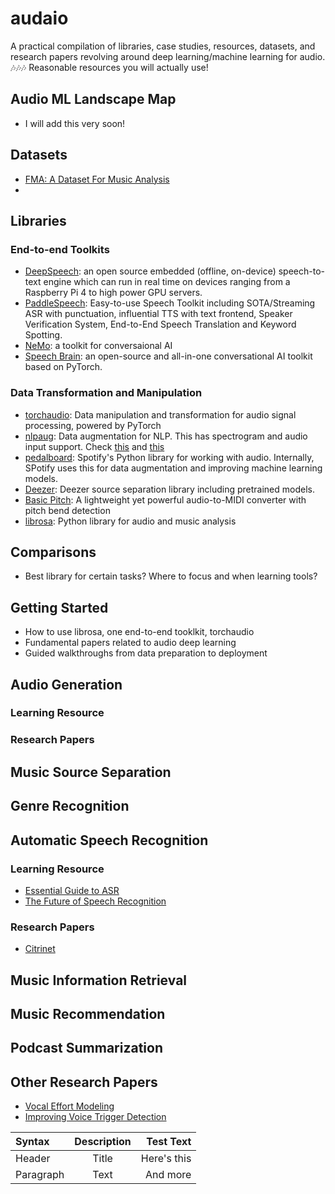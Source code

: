 # audaio
A practical compilation of libraries, case studies, resources, datasets, and research papers revolving around deep learning/machine learning for audio. 🎶🎶🎶
Reasonable resources you will actually use!

## Audio ML Landscape Map
- I will add this very soon!

## Datasets
- [FMA: A Dataset For Music Analysis](https://github.com/mdeff/fma)
- 


## Libraries
### End-to-end Toolkits
- [DeepSpeech](https://github.com/mozilla/DeepSpeech): an open source embedded (offline, on-device) speech-to-text engine which can run in real time on devices ranging from a Raspberry Pi 4 to high power GPU servers.
- [PaddleSpeech](https://github.com/PaddlePaddle/PaddleSpeech): Easy-to-use Speech Toolkit including SOTA/Streaming ASR with punctuation, influential TTS with text frontend, Speaker Verification System, End-to-End Speech Translation and Keyword Spotting.
- [NeMo](https://github.com/NVIDIA/NeMo): a toolkit for conversaional AI
- [Speech Brain](https://github.com/speechbrain/speechbrain): an open-source and all-in-one conversational AI toolkit based on PyTorch.
### Data Transformation and Manipulation
- [torchaudio](https://github.com/pytorch/audio): Data manipulation and transformation for audio signal processing, powered by PyTorch
- [nlpaug](https://github.com/makcedward/nlpaug): Data augmentation for NLP. This has spectrogram and audio input support. Check [this](https://github.com/makcedward/nlpaug/blob/master/example/spectrogram_augmenter.ipynb) and [this](https://github.com/makcedward/nlpaug/blob/master/example/audio_augmenter.ipynb)
- [pedalboard](https://github.com/spotify/pedalboard): Spotify's Python library for working with audio. Internally, SPotify uses this for data augmentation and improving machine learning models.
- [Deezer](https://github.com/deezer/spleeter): Deezer source separation library including pretrained models.
- [Basic Pitch](https://github.com/spotify/basic-pitch): A lightweight yet powerful audio-to-MIDI converter with pitch bend detection
- [librosa](https://github.com/librosa/librosa): Python library for audio and music analysis

## Comparisons
- Best library for certain tasks? Where to focus and when learning tools?

## Getting Started
- How to use librosa, one end-to-end tooklkit, torchaudio
- Fundamental papers related to audio deep learning
- Guided walkthroughs from data preparation to deployment


## Audio Generation
### Learning Resource
### Research Papers
## Music Source Separation
## Genre Recognition
## Automatic Speech Recognition
### Learning Resource
- [Essential Guide to ASR](https://developer.nvidia.com/blog/essential-guide-to-automatic-speech-recognition-technology/)
- [The Future of Speech Recognition](https://thegradient.pub/the-future-of-speech-recognition/)
### Research Papers
- [Citrinet](https://arxiv.org/abs/2104.01721)
## Music Information Retrieval
## Music Recommendation
## Podcast Summarization
## Other Research Papers
- [Vocal Effort Modeling](https://machinelearning.apple.com/research/vocal-effort-modeling)
- [Improving Voice Trigger Detection](https://machinelearning.apple.com/research/improving-voice-trigger)

| Syntax      | Description | Test Text     |
| :---        |    :----:   |          ---: |
| Header      | Title       | Here's this   |
| Paragraph   | Text        | And more      |
